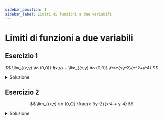 ```yaml
---
sidebar_position: 1
sidebar_label: Limiti di funzioni a due variabili
---
```


# Limiti di funzioni a due variabili

## Esercizio 1

$$
\lim_{(x,y) \to (0,0)} f(x,y) = \lim_{(x,y) \to (0,0)} \frac{xy^2}{x^2+y^4}
$$

<Details>
<summary>Soluzione</summary>                                        

Sfruttiamo il teorema di unicità del limite, che afferma che se il limite di una funzione esiste, allora è unico.

Procediamo ponendoci in diverse restrizioni di $y$ e $x$.
1. $y=0: \qquad \lim_{x \to 0} \frac{x0^2}{x^2+0^4}= 0$
2. $x=0: \qquad \lim_{y \to 0} \frac{0y^2}{0^2+y^4}= 0$

È evidente che non possiamo procedere ad analizzare tutte le possibili restrizioni singolarmente,
procediamo dunque generalizzando il problema.

Consideriamo una generica retta passante per l'origine di equazione $y=mx$. Sostituendo $y$ nella funzione si ha:
$$
\begin{align*}
    \lim_{(x,mx) \to (0,0)} f(x,mx) &= \lim_{x \to 0} \frac{x(mx)^2}{x^2+(mx)^4}\\ 
    &= \lim_{x \to 0} \frac{m^2x^3}{x^2+m^4x^4} \\
    &= \lim_{x \to 0} \frac{m^2x}{1+m^4x^2} = 0
\end{align*}
$$

Quindi lungo qualsiasi retta passante per l'origine il limite della funzione è nullo.
Questo non è sufficiente, infatti il limite deve coincidere anche lungo qualsiasi curva passante per il punto.

Consideriamo dunque la curva $x=y^2$. Sostituendo $x$ nella funzione si ha:
$$
\begin{align*}
    \lim_{y \to 0} f(y^2,y) &= \lim_{y \to 0} \frac{y^2y^2}{y^4+y^4} \\ 
&= \lim_{y \to 0} \frac{y^4}{2y^4} = \frac{1}{2}
\end{align*}
$$

Abbiamo trovato una curva passante per l'origine lungo la quale il limite della funzione non è nullo, quindi il limite della funzione non esiste.

</Details>


## Esercizio 2
$$
\lim_{(x,y) \to (0,0)} \frac{x^3y^2}{x^4 + y^4}
$$

<details>
<summary>Soluzione</summary>

#### Teorema del confronto
$$
0 \leq \left\lvert \frac{x^3y^2}{x^4 + y^4} \right\rvert
$$

Ponendoci in coordinate polari, $x=\rho \cos(\theta)$ e $y=\rho \sin(\theta)$, $\rho = \sqrt{x^2 + y^2}$, si ha:
$$
\begin{align*}
    0 &\leq \left\lvert \frac{\rho^5 \cos^3(\theta) \sin^2(\theta)}{\rho^4(\cos^4(\theta)+\sin^4(\theta))} \right\rvert \\
    & = \left\lvert \rho \frac{\overbrace{\cos^3(\theta) \sin^2(\theta)}^{\leq 1}}{\underbrace{\cos^4(\theta)+\sin^4(\theta)}_{\geq \frac{1}{2}, \;\; \leq 1} } \right\rvert \leq 2\rho
\end{align*}
$$

si ha dunque
$$
0 \leq \left\lvert \frac{x^3y^2}{x^4 + y^4} \right\rvert \leq 2\sqrt{x^2 + y^2} \to 0
$$

Si conclude quindi che il limite della funzione è $0$.

</details>
